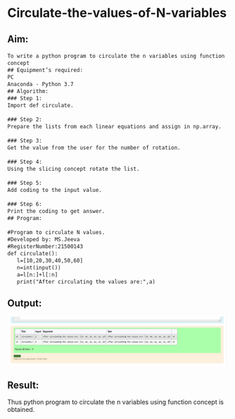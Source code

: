 # Circulate-the-values-of-N-variables
## Aim:
```
To write a python program to circulate the n variables using function concept
## Equipment’s required:
PC
Anaconda - Python 3.7
## Algorithm: 
### Step 1:
Import def circulate.

### Step 2:
Prepare the lists from each linear equations and assign in np.array.

### Step 3:
Get the value from the user for the number of rotation.

### Step 4:
Using the slicing concept rotate the list.

### Step 5:
Add coding to the input value.

### Step 6:
Print the coding to get answer.
## Program:

#Program to circulate N values.
#Developed by: MS.Jeeva
#RegisterNumber:21500143
def circulate():
   l=[10,20,30,40,50,60]
   n=int(input())
   a=l[n:]+l[:n]
   print("After circulating the values are:",a)
```
   

## Output:
![output](./outputvariable.png)

## Result:
Thus python program to circulate the n variables using function concept is obtained.
